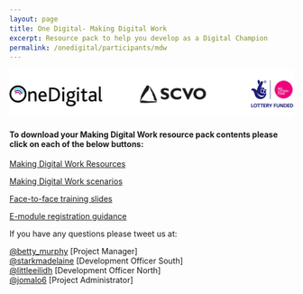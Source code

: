 ```yaml
---
layout: page
title: One Digital- Making Digital Work 
excerpt: Resource pack to help you develop as a Digital Champion
permalink: /onedigital/participants/mdw
---
```


![One Digital logostrip](/images/One-Digital-Logostrip.png)

#### To download your Making Digital Work resource pack contents please click on each of the below buttons: 
<a class="btn btn-primary btn-lg" href="/files/Making Digital Work Resource Pack.pdf">Making Digital Work Resources</a>

<a class="btn btn-primary btn-lg" href="/files/Making Digital Work Scenarios.pdf">Making Digital Work scenarios</a>

<a class="btn btn-primary btn-lg" href="/files/Making Digital Work Slides.pdf">Face-to-face training slides</a>

<a class="btn btn-primary btn-lg" href="/files/Registering- MDW.pdf">E-module registration guidance</a>

If you have any questions please tweet us at: 
 
[@betty_murphy](https://twitter.com/Betty_Murphy) [Project Manager]  
[@starkmadelaine](https://twitter.com/StarkMadelaine) [Development Officer South]   
[@littleeilidh](https://twitter.com/LittleEilidh) [Development Officer North]  
[@jomalo6](https://twitter.com/jomalo6) [Project Administrator]
